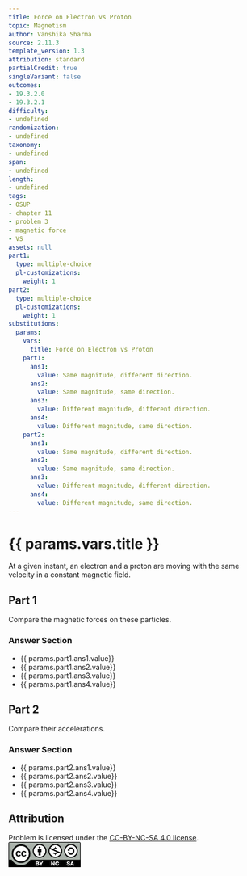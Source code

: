 ```yaml
---
title: Force on Electron vs Proton
topic: Magnetism
author: Vanshika Sharma
source: 2.11.3
template_version: 1.3
attribution: standard
partialCredit: true
singleVariant: false
outcomes:
- 19.3.2.0
- 19.3.2.1
difficulty:
- undefined
randomization:
- undefined
taxonomy:
- undefined
span:
- undefined
length:
- undefined
tags:
- OSUP
- chapter 11
- problem 3
- magnetic force
- VS
assets: null
part1:
  type: multiple-choice
  pl-customizations:
    weight: 1
part2:
  type: multiple-choice
  pl-customizations:
    weight: 1
substitutions:
  params:
    vars:
      title: Force on Electron vs Proton
    part1:
      ans1:
        value: Same magnitude, different direction.
      ans2:
        value: Same magnitude, same direction.
      ans3:
        value: Different magnitude, different direction.
      ans4:
        value: Different magnitude, same direction.
    part2:
      ans1:
        value: Same magnitude, different direction.
      ans2:
        value: Same magnitude, same direction.
      ans3:
        value: Different magnitude, different direction.
      ans4:
        value: Different magnitude, same direction.
---
```

# {{ params.vars.title }}
At a given instant, an electron and a proton are moving with the same velocity in a constant magnetic field.

## Part 1

Compare the magnetic forces on these particles.

### Answer Section

- {{ params.part1.ans1.value}}
- {{ params.part1.ans2.value}}
- {{ params.part1.ans3.value}}
- {{ params.part1.ans4.value}}

## Part 2

Compare their accelerations.

### Answer Section

- {{ params.part2.ans1.value}}
- {{ params.part2.ans2.value}}
- {{ params.part2.ans3.value}}
- {{ params.part2.ans4.value}}

## Attribution

Problem is licensed under the [CC-BY-NC-SA 4.0 license](https://creativecommons.org/licenses/by-nc-sa/4.0/).<br> ![The Creative Commons 4.0 license requiring attribution-BY, non-commercial-NC, and share-alike-SA license.](https://raw.githubusercontent.com/firasm/bits/master/by-nc-sa.png)